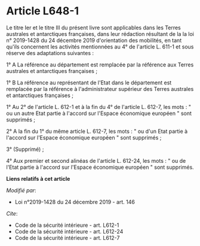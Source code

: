 # Article L648-1

Le titre Ier et le titre III du présent livre sont applicables dans les Terres australes et antarctiques françaises, dans
leur rédaction résultant de la la loi n° 2019-1428 du 24 décembre 2019 d'orientation des mobilités, en tant qu'ils concernent
les activités mentionnées au 4° de l'article L. 611-1 et sous réserve des adaptations suivantes :

1° A La référence au département est remplacée par la référence aux Terres australes et antarctiques françaises ;

1° B La référence au représentant de l'Etat dans le département est remplacée par la référence à l'administrateur supérieur
des Terres australes et antarctiques françaises ;

1° Au 2° de l'article L. 612-1 et à la fin du 4° de l'article L. 612-7, les mots : " ou un autre Etat partie à l'accord sur
l'Espace économique européen " sont supprimés ;

2° A la fin du 1° du même article L. 612-7, les mots : " ou d'un Etat partie à l'accord sur l'Espace économique européen "
sont supprimés ;

3° (Supprimé) ;

4° Aux premier et second alinéas de l'article L. 612-24, les mots : " ou de l'Etat partie à l'accord sur l'Espace économique
européen " sont supprimés.

**Liens relatifs à cet article**

_Modifié par_:

  - Loi n°2019-1428 du 24 décembre 2019 - art. 146

_Cite_:

  - Code de la sécurité intérieure - art. L612-1
  - Code de la sécurité intérieure - art. L612-24
  - Code de la sécurité intérieure - art. L612-7
